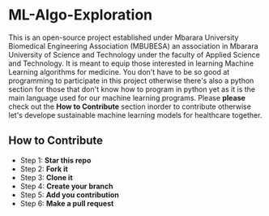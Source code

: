 # ML-Algo-Exploration
This is an open-source project established under Mbarara University Biomedical Engineering Association (MBUBESA) an association in Mbarara University of Science and Technology under the faculty of Applied Science and Technology.
It is meant to equip those interested in learning Machine Learning algorithms for medicine. You don't have to be so good at programming to participate in this project otherwise there's also a python section for those that don't know how to program in python yet as it is the main language used for our machine learning programs. Please <b>please</b> check out the <b>How to Contribute</b> section inorder to contribute otherwise let's develope sustainable machine learning models for healthcare together.

## How to Contribute

* Step 1: <b>Star this repo</b>  
* Step 2: <b>Fork it</b>
* Step 3: <b>Clone it</b>
* Step 4: <b>Create your branch</b>  
* Step 5: <b>Add you contribution</b>
* Step 6: <b>Make a pull request</b>
